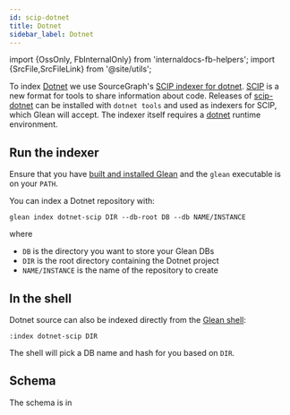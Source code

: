 ```yaml
---
id: scip-dotnet
title: Dotnet
sidebar_label: Dotnet
---
```


import {OssOnly, FbInternalOnly} from 'internaldocs-fb-helpers';
import {SrcFile,SrcFileLink} from '@site/utils';

To index [Dotnet](https://dotnet.microsoft.com/) we use SourceGraph's [SCIP indexer for dotnet](https://github.com/sourcegraph/scip-dotnet). [SCIP](https://about.sourcegraph.com/blog/announcing-scip) is a new format for tools to share information about code. Releases of [scip-dotnet](https://github.com/sourcegraph/scip-dotnet) can be installed with `dotnet tools` and used as indexers for SCIP, which Glean will accept. The indexer itself requires a [dotnet](https://dotnet.microsoft.com/) runtime environment.

## Run the indexer

Ensure that you have [built and installed Glean](../building.md) and
the `glean` executable is on your `PATH`.

You can index a Dotnet repository with:

```
glean index dotnet-scip DIR --db-root DB --db NAME/INSTANCE
```

where

* `DB` is the directory you want to store your Glean DBs
* `DIR` is the root directory containing the Dotnet project
* `NAME/INSTANCE` is the name of the repository to create

## In the shell

Dotnet source can also be indexed directly from the [Glean shell](../shell.md):

```
:index dotnet-scip DIR
```

The shell will pick a DB name and hash for you based on `DIR`.

## Schema

The schema is in <SrcFile file="glean/schema/source/scip.angle" />
